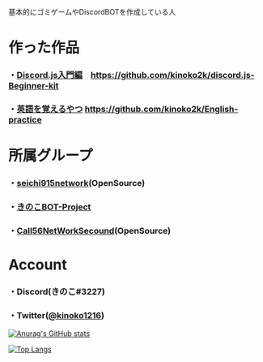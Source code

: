 基本的にゴミゲームやDiscordBOTを作成している人

# 作った作品
### ・[Discord.js入門編](https://github.com/kinoko2k/discord.js-Beginner-kit)　https://github.com/kinoko2k/discord.js-Beginner-kit
### ・[英語を覚えるやつ](https://github.com/kinoko2k/English-practice) https://github.com/kinoko2k/English-practice

# 所属グループ
### ・[seichi915network](https://github.com/seichi915Network)(OpenSource)
### ・[きのこBOT-Project]()
### ・[Call56NetWorkSecound](https://github.com/Call56NetWork2-Plugin)(OpenSource)


# Account
### ・Discord(きのこ#3227)
### ・Twitter([@kinoko1216](https://twitter.com/kinoko1216))

[![Anurag's GitHub stats](https://github-readme-stats.vercel.app/api?username=kinoko2k)](https://github.com/kinoko2k/github-readme-stats)

[![Top Langs](https://github-readme-stats.vercel.app/api/top-langs/?username=kinoko2k)](https://github.com/kinoko2k/github-readme-stats)
